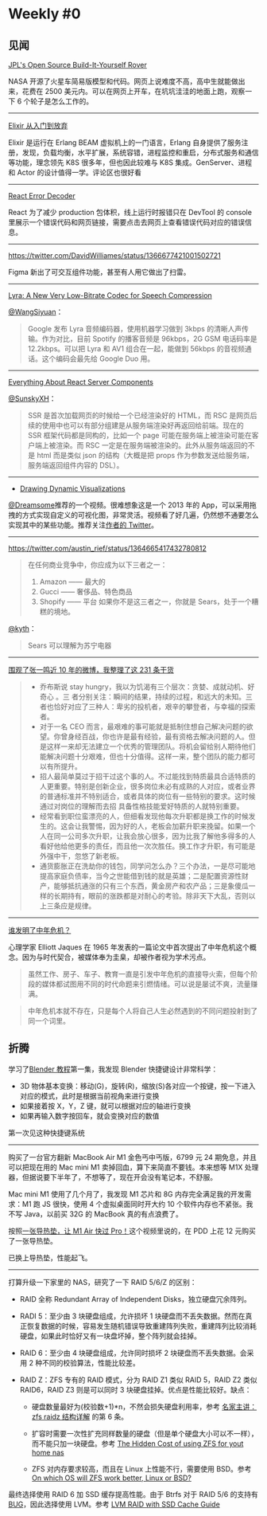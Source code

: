 # Weekly #0

## 见闻

[JPL's Open Source Build-It-Yourself Rover](https://opensourcerover.jpl.nasa.gov/)

NASA 开源了火星车简易版模型和代码。网页上说难度不高，高中生就能做出来，花费在 2500 美元内。可以在网页上开车，在坑坑洼洼的地面上跑，观察一下 6 个轮子是怎么工作的。

---

[Elixir 从入门到放弃](https://draveness.me/elixir-or-not/)

Elixir 是运行在 Erlang BEAM 虚拟机上的一门语言，Erlang 自身提供了服务注册，发现，负载均衡，水平扩展，系统容错，进程监控和重启，分布式服务和通信等功能，理念领先 K8S 很多年，但也因此较难与 K8S 集成。GenServer、进程和 Actor 的设计值得一学。评论区也很好看

---

[React Error Decoder](https://reactjs.org/docs/error-decoder.html/?invariant=31)

React 为了减少 production 包体积，线上运行时报错只在 DevTool 的 console 里展示一个错误代码和网页链接，需要点击去网页上查看错误代码对应的错误信息。

---

https://twitter.com/DavidWilliames/status/1366677421001502721

Figma 新出了可交互组件功能，甚至有人用它做出了扫雷。

---

[Lyra: A New Very Low-Bitrate Codec for Speech Compression](https://ai.googleblog.com/2021/02/lyra-new-very-low-bitrate-codec-for.html)

[@WangSiyuan](https://github.com/0neSe7en)：

> Google 发布 Lyra 音频编码器，使用机器学习做到 3kbps 的清晰人声传输。作为对比，目前 Spotify 的播客音频是 96kbps，2G GSM 电话码率是 12.2kbps。可以把 Lyra 和 AV1 组合在一起，能做到 56kbps 的音视频通话。这个编码会最先给 Google Duo 用。

---

[Everything About React Server Components](https://vercel.com/blog/everything-about-react-server-components)

[@SunskyXH](https://github.com/sunskyxh)：

> SSR 是首次加载网页的时候给一个已经渲染好的 HTML，而 RSC 是网页后续的使用中也可以有部分组建是从服务端渲染好再返回给前端。现在的 SSR 框架代码都是同构的，比如一个 page 可能在服务端上被渲染可能在客户端上被渲染。而 RSC 一定是在服务端被渲染的。此外从服务端返回的不是 html 而是类似 json 的结构（大概是把 props 作为参数发送给服务端，服务端返回组件内容的 DSL）。

---

- [Drawing Dynamic Visualizations](http://worrydream.com/#!/DrawingDynamicVisualizationsTalk)

[@Dreamsome](https://twitter.com/yichaocheng)推荐的一个视频。很难想象这是一个 2013 年的 App，可以采用拖拽的方式实现自定义的可视化图，非常灵活。视频看了好几遍，仍然想不通要怎么实现其中的某些功能。推荐关注[作者的 Twitter](https://twitter.com/worrydream)。

---

https://twitter.com/austin_rief/status/1364665417432780812

> 在任何商业竞争中，你应成为以下三者之一：
>
> 1. Amazon —— 最大的
> 2. Gucci —— 奢侈品、特色商品
> 3. Shopify —— 平台
>    如果你不是这三者之一，你就是 Sears，处于一个糟糕的境地。

[@kyth](https://weibo.com/kyth)：

> Sears 可以理解为苏宁电器

---

[围观了张一鸣近 10 年的微博，我整理了这 231 条干货](https://mp.weixin.qq.com/s/5u-V24wk0aUjz0fsQBsTKg)

> - 乔布斯说 stay hungry，我以为饥渴有三个层次：贪婪、成就动机、好奇心 。三 者分别关注：瞬间的结果，持续的过程，和远大的未知。三者也恰好对应了三种人：卑劣的投机者，艰辛的攀登者，与幸福的探索者。
> - 对于一名 CEO 而言，最艰难的事可能就是抵制住想自己解决问题的欲望。你曾身经百战，你也许是最有经验，最有资格去解决问题的人。但是这样一来却无法建立一个优秀的管理团队。将机会留给别人期待他们能解决问题十分艰难，但也十分值得。这样一来，整个团队的能力都可以有所提升。
> - 招人最简单莫过于招干过这个事的人。不过能找到特质最具合适特质的人更重要。特别是创新企业，很多岗位未必有成熟的人对应，或者业界的普通标准并不特别适合，或者具体的岗位有一些特别的要求。这时候通过对岗位的理解而去招 具备性格技能爱好特质的人就特别重要。
> - 经常看到职位蛮漂亮的人，但细看发现他每次升职都是换工作的时候发生的。这会让我警惕，因为好的人，老板会加薪升职来挽留。如果一个人在同一公司多次升职，让我会放心很多，因为比我了解他多得多的人看好他给他更多的责任，而且他一次次胜任。换工作才升职，有可能是外强中干，忽悠了新老板。
> - 通货膨胀正在洗劫你的钱包，同学问怎么办？三个办法，一是尽可能地提高家庭负债率，当今之世能借到钱的就是英雄；二是配置资源性财产，能够抵抗通涨的只有三个东西，黄金房产和农产品；三是象傻瓜一样的长期持有，眼前的涨跌都是对耐心的考验。除非天下大乱，否则以上三条应是规律。

---

[谁发明了中年危机？](https://mp.weixin.qq.com/s/LURJOPo96F8Xd9N1Cw1fxw)

心理学家 Elliott Jaques 在 1965 年发表的一篇论文中首次提出了中年危机这个概念。因为与时代契合，被媒体奉为圭臬，却被作者视为学术污点。

> 虽然工作、房子、车子、教育一直是引发中年危机的直接导火索，但每个阶段的媒体都试图用不同的时代命题来引燃情绪。可以说是屡试不爽，流量赚满。

> 中年危机本就不存在，只是每个人将自己人生必然遇到的不同问题投射到了同一个词里。

## 折腾

学习了[Blender 教程](https://www.bilibili.com/video/BV1Ji4y1g7Kf)第一集，我发现 Blender 快捷键设计非常科学：

- 3D 物体基本变换：移动(G)，旋转(R)，缩放(S)各对应一个按键，按一下进入对应的模式，此时是根据当前视角来进行变换
- 如果接着按 X，Y，Z 键，就可以根据对应的轴进行变换
- 如果再输入数字按回车，就会变换对应的数值

第一次见这种快捷键系统

---

购买了一台官方翻新 MacBook Air M1 金色丐中丐版，6799 元 24 期免息，并且可以把现在用的 Mac mini M1 卖掉回血，算下来简直不要钱。本来想等 M1X 处理器，但据说要下半年了，不想等了，现在开会没有笔记本，不舒服。

Mac mini M1 使用了几个月了，我发现 M1 芯片和 8G 内存完全满足我的开发需求：M1 跑 JS 很快，使用 4 个虚拟桌面同时开大约 10 个软件内存也不紧张。我不写 Java，以前买 32G 的 MacBook 真的有点浪费了。

按照[一张导热垫，让 M1 Air 快过 Pro！](https://www.bilibili.com/video/BV1Fv411v7yh)这个视频里说的，在 PDD 上花 12 元购买了一张导热垫。

已换上导热垫，性能起飞。

---

打算升级一下家里的 NAS，研究了一下 RAID 5/6/Z 的区别：

- RAID 全称 Redundant Array of Independent Disks，独立硬盘冗余阵列。

- RADI 5：至少由 3 块硬盘组成，允许损坏 1 块硬盘而不丢失数据。然而在真正恢复数据的时候，容易发生随机错误导致重建阵列失败，重建阵列比较消耗硬盘，如果此时恰好又有一块盘坏掉，整个阵列就会挂掉。

- RAID 6：至少由 4 块硬盘组成，允许同时损坏 2 块硬盘而不丢失数据。会采用 2 种不同的校验算法，性能比较差。

- RAID Z：ZFS 专有的 RAID 模式，分为 RAID Z1 类似 RAID 5，RAID Z2 类似 RAID6，RAID Z3 则是可以同时 3 块硬盘挂掉。优点是性能比较好。缺点：

  - 硬盘数量最好为(校验数+1)\*n，不然会损失硬盘利用率，参考 [名家主讲：zfs raidz 结构详解](https://www.sohu.com/a/120200832_507974) 的第 6 条。

  - 扩容时需要一次性扩充同样数量的硬盘（但是单个硬盘大小可以不一样），而不能只加一块硬盘。参考 [The Hidden Cost of using ZFS for yout home nas](https://louwrentius.com/the-hidden-cost-of-using-zfs-for-your-home-nas.html)

  - ZFS 对内存要求较高，而且在 Linux 上性能不行，需要使用 BSD。参考 [On which OS will ZFS work better, Linux or BSD?](https://www.quora.com/On-which-OS-will-ZFS-work-better-Linux-or-BSD)

最终选择使用 RAID 6 加 SSD 缓存提高性能。由于 Btrfs 对于 RAID 5/6 的支持有[BUG](https://btrfs.wiki.kernel.org/index.php/RAID56)，因此选择使用 LVM。参考 [LVM RAID with SSD Cache Guide](https://forum.level1techs.com/t/lvm-raid-with-ssd-cache-guide/149551)
